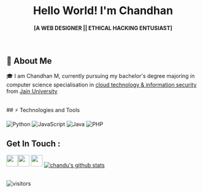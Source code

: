   


<h1 align="center">Hello World! I'm Chandhan </h1> 
<h4 align="center">  [A WEB DESIGNER || ETHICAL HACKING ENTUSIAST] </h4>

 <br>

## 🚀 About Me <br>

🎓 I am Chandhan M, currently pursuing my bachelor's degree majoring in computer science specialisation in [cloud technology & information security](https://set.jainuniversity.ac.in/academics/computer-science-engineering/btech-computer-technology) from [Jain University](https://www.jainuniversity.ac.in/)


<br>
## ⚡ Technologies and Tools <br>

<img alt="Python" src="https://kandi.openweaver.com/img/python.svg"> <img alt="JavaScript" src="https://kandi.openweaver.com/img/javascript.svg" > <img alt="Java" src="https://kandi.openweaver.com/img/java.svg" > <img alt="PHP" src="https://kandi.openweaver.com/img/php-logo.svg">




## Get In Touch :<br>
<a href="https://www.linkedin.com/in/guru-sai-chandhan-m-3a5820205/"> <img src="https://freepngimg.com/thumb/linkedin/4-2-linkedin-png-pic-thumb.png" width="30"></a><a href="https://www.facebook.com/chandhan.chandu.5811"><img src="https://marianmissionaries.org/wp-content/uploads/2020/04/facebook-logo-icon-file-facebook-icon-svg-wikimedia-commons-4.png" width="30"></a>  <a href="mailto:cchandhan021@gmail.com" width="30"><img src="https://upload.wikimedia.org/wikipedia/commons/thumb/0/0b/Logo_Gmail_%282015-2020%29.svg/1280px-Logo_Gmail_%282015-2020%29.svg.png" width="30"></a>
<a href="https://github.com/chandu916"><img align="center" src="https://github-readme-stats.vercel.app/api?username=chandu916&show_icons=true&include_all_commits=true&theme=material-palenight" alt="chandu's github stats" /> </a>
</br>
</br>

![visitors](https://visitor-badge.laobi.icu/badge?page_id=chandu.chandu916)

